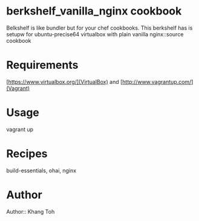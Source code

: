 berkshelf_vanilla_nginx cookbook
================================

Belkshelf is like bundler but for your chef cookbooks.
This berkshelf has is setupw for ubuntu-precise64 virtualbox with plain vanilla nginx::source cookbook 

Requirements
================================
[https://www.virtualbox.org/](VirtualBox) and [http://www.vagrantup.com/](Vagrant)

Usage
================================
vagrant up

Recipes
================================
build-essentials, ohai, nginx

Author
================================
Author:: Khang Toh 